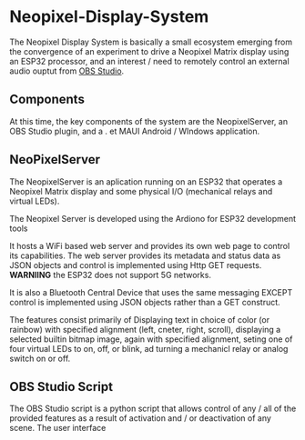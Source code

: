 # Neopixel-Display-System

The Neopixel Display System is basically a small ecosystem emerging from the convergence of an experiment to drive a Neopixel Matrix display using an ESP32 processor, and an interest / need to remotely control an external audio ouptut from [OBS Studio](https://obsproject.com/).

## Components
At this time, the key components of the system are the NeopixelServer, an OBS Studio plugin, and a . et MAUI Android / WIndows application.

## NeoPixelServer

The NeopixelServer is an aplication running on an ESP32 that operates a Neopixel Matrix display and some physical I/O (mechanical relays and virtual LEDs). 

The Neopixel Server is developed using the Ardiono for ESP32 development tools

It hosts a WiFi based web server and provides its own web page to control its capabilities. The web server provides its metadata and status data as JSON objects and control is implemented using Http GET requests. **WARNIING** the ESP32 does not support 5G networks.

It is also a Bluetooth Central Device that uses the same messaging EXCEPT control is implemented using JSON objects rather than a GET construct.

The features consist primarily of Displaying text in choice of color (or rainbow) with specified alignment (left, cneter, right, scroll), displaying a selected builtin bitmap image, again with specified alignment, seting one of four virtual LEDs to on, off, or blink, ad turning a mechanicl relay or analog switch on or off.

## OBS Studio Script

The OBS Studio script is a python script that allows control of any / all of the provided features as a result of activation and / or deactivation of any scene. The user interface 
